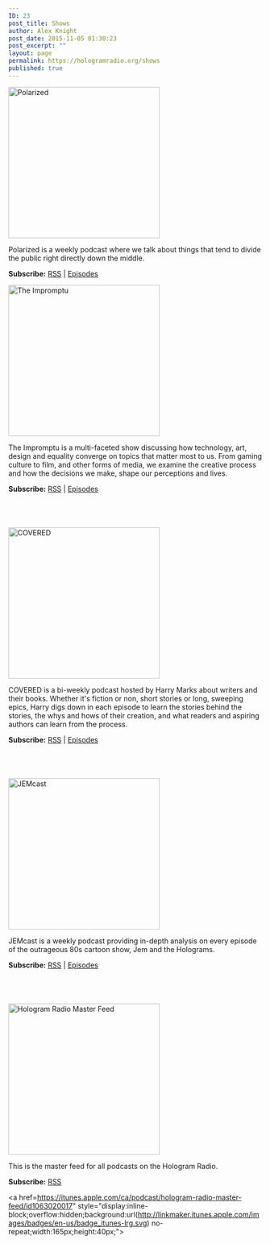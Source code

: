 ```yaml
---
ID: 23
post_title: Shows
author: Alex Knight
post_date: 2015-11-05 01:30:23
post_excerpt: ""
layout: page
permalink: https://hologramradio.org/shows
published: true
---
```

<a href="https://hologramradio.org/polarized"><img src="https://hologramradio.org/images/Polarized-iTunes-300x300.jpg" alt="Polarized" width="300" height="300" class="align none size-medium wp-image-1495" /></a>

Polarized is a weekly podcast where we talk about things that tend to divide the public right directly down the middle.

<strong>Subscribe:</strong> <a href="http://podcast.hologramradio.org/polarized">RSS</a>  | <a href="https://hologramradio.org/polarized">Episodes</a>

<a href="https://hologramradio.org/theimpromptu"><img src="https://hologramradio.org/images/The-Impromptu-iTunes-300x300.jpg" alt="The Impromptu" width="300" height="300" class="align none size-medium wp-image-106" /></a>

The Impromptu is a multi-faceted show discussing how technology, art, design and equality converge on topics that matter most to us. From gaming culture to film, and other forms of media, we examine the creative process and how the  decisions we make, shape our perceptions and lives.

<strong>Subscribe:</strong> <a href="http://podcast.hologramradio.org/theimpromptu">RSS</a> | <a href="https://hologramradio.org/theimpromptu">Episodes</a>

<a href="https://geo.itunes.apple.com/us/podcast/hologram-radio-the-impromptu/id497617920" style="display:inline-block;overflow:hidden;background:url(http://linkmaker.itunes.apple.com/images/badges/en-us/badge_itunes-lrg.svg) no-repeat;width:165px;height:40px;"></a>

<a href="https://hologramradio.org/covered"><img src="https://hologramradio.org/images/covered_fm-300x300.jpg" alt="COVERED" width="300" height="300" class="align none size-medium wp-image-104" /></a>

COVERED is a bi-weekly podcast hosted by Harry Marks about writers and their books. Whether it's fiction or non, short stories or long, sweeping epics, Harry digs down in each episode to learn the stories behind the stories, the whys and hows of their creation, and what readers and aspiring authors can learn from the process.

<strong>Subscribe:</strong> <a href="http://podcast.hologramradio.org/covered">RSS</a> | <a href="https://hologramradio.org/covered">Episodes</a>

<a href="https://geo.itunes.apple.com/us/podcast/covered-harry-c.-marks-covered/id928958238" style="display:inline-block;overflow:hidden;background:url(http://linkmaker.itunes.apple.com/images/badges/en-us/badge_itunes-lrg.svg) no-repeat;width:165px;height:40px;"></a>

<a href="https://podcast.hologramradio.org/jemcast"><img src="https://hologramradio.org/images/JEMcast-iTunes-300x300.jpg" alt="JEMcast" width="300" height="300" class="alignnone size-medium wp-image-1567" /></a>

JEMcast is a weekly podcast providing in-depth analysis on every episode of the outrageous 80s cartoon show, Jem and the Holograms.

<strong>Subscribe:</strong> <a href="http://podcast.hologramradio.org/jemcast">RSS</a> | <a href="https://hologramradio.org/jemcast">Episodes</a>

<a href="https://geo.itunes.apple.com/us/podcast/hologram-radio-jemcast/id971046630" style="display:inline-block;overflow:hidden;background:url(http://linkmaker.itunes.apple.com/images/badges/en-us/badge_itunes-lrg.svg) no-repeat;width:165px;height:40px;"></a>

<a href="http://podcast.hologramradio.org/master"><img src="https://hologramradio.org/images/Hologram-Radio-Master-iTunes-300x300.jpg" alt="Hologram Radio Master Feed" width="300" height="300" class="alignnone size-medium wp-image-1621" /></a>

This is the master feed for all podcasts on the Hologram Radio.

<strong>Subscribe:</strong> <a href="http://podcast.hologramradio.org/master">RSS</a>

<a href=https://itunes.apple.com/ca/podcast/hologram-radio-master-feed/id1063020017" style="display:inline-block;overflow:hidden;background:url(http://linkmaker.itunes.apple.com/images/badges/en-us/badge_itunes-lrg.svg) no-repeat;width:165px;height:40px;"></a>